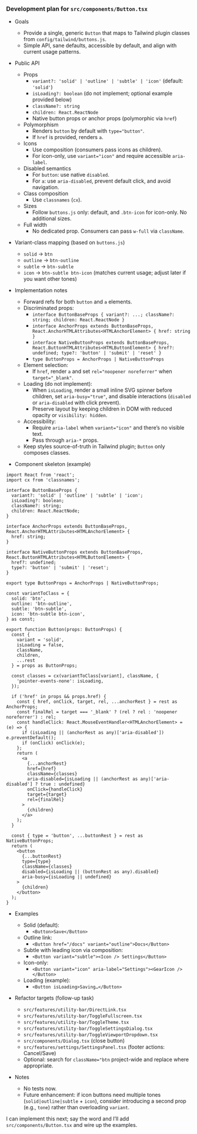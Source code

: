 ### Development plan for `src/components/Button.tsx`

- Goals
  - Provide a single, generic `Button` that maps to Tailwind plugin classes from `config/tailwind/buttons.js`.
  - Simple API, sane defaults, accessible by default, and align with current usage patterns.

- Public API
  - Props
    - `variant?: 'solid' | 'outline' | 'subtle' | 'icon'` (default: `'solid'`)
    - `isLoading?: boolean` (do not implement; optional example provided below)
    - `className?: string`
    - `children: React.ReactNode`
    - Native button props or anchor props (polymorphic via `href`)
  - Polymorphism
    - Renders `button` by default with `type="button"`.
    - If `href` is provided, renders `a`.
  - Icons
    - Use composition (consumers pass icons as children).
    - For icon-only, use `variant="icon"` and require accessible `aria-label`.
  - Disabled semantics
    - For `button`: use native `disabled`.
    - For `a`: use `aria-disabled`, prevent default click, and avoid navigation.
  - Class composition
    - Use `classnames` (`cx`).
  - Sizes
    - Follow `buttons.js` only: default, and `.btn-icon` for icon-only. No additional sizes.
  - Full width
    - No dedicated prop. Consumers can pass `w-full` via `className`.

- Variant-class mapping (based on `buttons.js`)
  - `solid` → `btn`
  - `outline` → `btn-outline`
  - `subtle` → `btn-subtle`
  - `icon` → `btn-subtle btn-icon` (matches current usage; adjust later if you want other tones)

- Implementation notes
  - Forward refs for both `button` and `a` elements.
  - Discriminated props:
    - `interface ButtonBaseProps { variant?: ...; className?: string; children: React.ReactNode }`
    - `interface AnchorProps extends ButtonBaseProps, React.AnchorHTMLAttributes<HTMLAnchorElement> { href: string }`
    - `interface NativeButtonProps extends ButtonBaseProps, React.ButtonHTMLAttributes<HTMLButtonElement> { href?: undefined; type?: 'button' | 'submit' | 'reset' }`
    - `type ButtonProps = AnchorProps | NativeButtonProps`
  - Element selection:
    - If `href`, render `a` and set `rel="noopener noreferrer"` when `target="_blank"`.
  - Loading (do not implement):
    - When `isLoading`, render a small inline SVG spinner before children, set `aria-busy="true"`, and disable interactions (`disabled` or `aria-disabled` with click prevent).
    - Preserve layout by keeping children in DOM with reduced opacity or `visibility: hidden`.
  - Accessibility:
    - Require `aria-label` when `variant="icon"` and there’s no visible text.
    - Pass through `aria-*` props.
  - Keep styles source-of-truth in Tailwind plugin; `Button` only composes classes.

- Component skeleton (example)
```tsx
import React from 'react';
import cx from 'classnames';

interface ButtonBaseProps {
  variant?: 'solid' | 'outline' | 'subtle' | 'icon';
  isLoading?: boolean;
  className?: string;
  children: React.ReactNode;
}

interface AnchorProps extends ButtonBaseProps, React.AnchorHTMLAttributes<HTMLAnchorElement> {
  href: string;
}

interface NativeButtonProps extends ButtonBaseProps, React.ButtonHTMLAttributes<HTMLButtonElement> {
  href?: undefined;
  type?: 'button' | 'submit' | 'reset';
}

export type ButtonProps = AnchorProps | NativeButtonProps;

const variantToClass = {
  solid: 'btn',
  outline: 'btn-outline',
  subtle: 'btn-subtle',
  icon: 'btn-subtle btn-icon',
} as const;

export function Button(props: ButtonProps) {
  const {
    variant = 'solid',
    isLoading = false,
    className,
    children,
    ...rest
  } = props as ButtonProps;

  const classes = cx(variantToClass[variant], className, {
    'pointer-events-none': isLoading,
  });

  if ('href' in props && props.href) {
    const { href, onClick, target, rel, ...anchorRest } = rest as AnchorProps;
    const finalRel = target === '_blank' ? (rel ? rel : 'noopener noreferrer') : rel;
    const handleClick: React.MouseEventHandler<HTMLAnchorElement> = (e) => {
      if (isLoading || (anchorRest as any)['aria-disabled']) e.preventDefault();
      if (onClick) onClick(e);
    };
    return (
      <a
        {...anchorRest}
        href={href}
        className={classes}
        aria-disabled={isLoading || (anchorRest as any)['aria-disabled'] ? true : undefined}
        onClick={handleClick}
        target={target}
        rel={finalRel}
      >
        {children}
      </a>
    );
  }

  const { type = 'button', ...buttonRest } = rest as NativeButtonProps;
  return (
    <button
      {...buttonRest}
      type={type}
      className={classes}
      disabled={isLoading || (buttonRest as any).disabled}
      aria-busy={isLoading || undefined}
    >
      {children}
    </button>
  );
}
```

- Examples
  - Solid (default):
    - `<Button>Save</Button>`
  - Outline link:
    - `<Button href="/docs" variant="outline">Docs</Button>`
  - Subtle with leading icon via composition:
    - `<Button variant="subtle"><Icon /> Settings</Button>`
  - Icon-only:
    - `<Button variant="icon" aria-label="Settings"><GearIcon /></Button>`
  - Loading (example):
    - `<Button isLoading>Saving…</Button>`

- Refactor targets (follow-up task)
  - `src/features/utility-bar/DirectLink.tsx`
  - `src/features/utility-bar/ToggleFullscreen.tsx`
  - `src/features/utility-bar/ToggleTheme.tsx`
  - `src/features/utility-bar/ToggleSettingsDialog.tsx`
  - `src/features/utility-bar/ToggleViewportDropdown.tsx`
  - `src/components/Dialog.tsx` (close button)
  - `src/features/settings/SettingsPanel.tsx` (footer actions: Cancel/Save)
  - Optional: search for `className="btn` project-wide and replace where appropriate.

- Notes
  - No tests now.
  - Future enhancement: if icon buttons need multiple tones (`solid|outline|subtle` + `icon`), consider introducing a second prop (e.g., `tone`) rather than overloading `variant`.

I can implement this next; say the word and I’ll add `src/components/Button.tsx` and wire up the examples.
